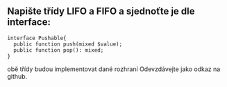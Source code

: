 ## Napište třídy LIFO a FIFO a sjednoťte je dle interface:

```
interface Pushable{
  public function push(mixed $value);
  public function pop(): mixed;
}
```

obě třídy budou implementovat dané rozhraní
Odevzdávejte jako odkaz na github.
